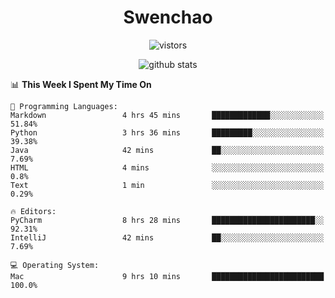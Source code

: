 <h1 align="center">Swenchao</h3>

<p align="center">
  <img src="https://visitor-badge.glitch.me/badge?page_id=Swenchao" alt="vistors" />
</p>

<p align="center">
  <img src="https://github-readme-stats.vercel.app/api?username=Swenchao&count_private=true&show_icons=true&theme=vue-dark&hide_title=true" alt="github stats" />
</p>

<!--START_SECTION:waka-->
📊 **This Week I Spent My Time On** 

```text
💬 Programming Languages: 
Markdown                 4 hrs 45 mins       █████████████░░░░░░░░░░░░   51.84% 
Python                   3 hrs 36 mins       █████████░░░░░░░░░░░░░░░░   39.38% 
Java                     42 mins             ██░░░░░░░░░░░░░░░░░░░░░░░   7.69% 
HTML                     4 mins              ░░░░░░░░░░░░░░░░░░░░░░░░░   0.8% 
Text                     1 min               ░░░░░░░░░░░░░░░░░░░░░░░░░   0.29%

🔥 Editors: 
PyCharm                  8 hrs 28 mins       ███████████████████████░░   92.31% 
IntelliJ                 42 mins             ██░░░░░░░░░░░░░░░░░░░░░░░   7.69%

💻 Operating System: 
Mac                      9 hrs 10 mins       █████████████████████████   100.0%

```


<!--END_SECTION:waka-->
